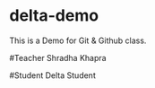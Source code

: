 # delta-demo
This is a Demo for Git &amp; Github class.

#Teacher 
Shradha Khapra

#Student 
Delta Student
